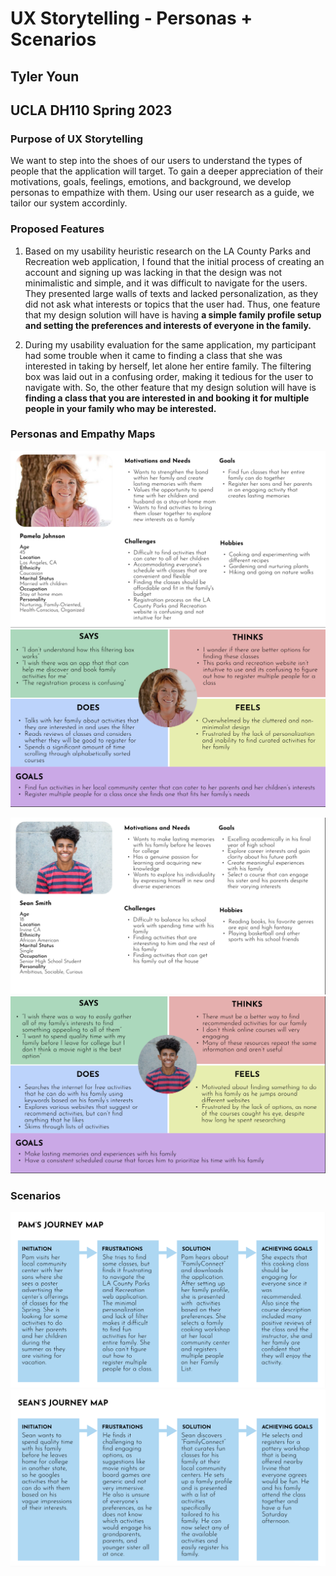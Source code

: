 # UX Storytelling - Personas + Scenarios

## Tyler Youn

## UCLA DH110 Spring 2023

### Purpose of UX Storytelling
We want to step into the shoes of our users to understand the types of people that the application will target. To gain a deeper appreciation of their motivations, goals, feelings, emotions, and background, we develop personas to empathize with them. Using our user research as a guide, we tailor our system accordinly. 

### Proposed Features

1. Based on my usability heuristic research on the LA County Parks and Recreation web application, I found that the initial process of creating an account and signing up was lacking in that the design was not minimalistic and simple, and it was difficult to navigate for the users. They presented large walls of texts and lacked personalization, as they did not ask what interests or topics that the user had. Thus, one feature that my design solution will have is having <b> a simple family profile setup and setting the preferences and interests of everyone in the family. </b>
 
2. During my usability evaluation for the same application, my participant had some trouble when it came to finding a class that she was interested in taking by herself, let alone her entire family. The filtering box was laid out in a confusing order, making it tedious for the user to navigate with. So, the other feature that my design solution will have is <b> finding a class that you are interested in and booking it for multiple people in your family who may be interested. </b>

### Personas and Empathy Maps
![](p1.png)
![](p2.png)

![](s1.png)
![](s2.png)
### Scenarios
![](p3.png)
![](s3.png)
